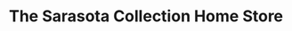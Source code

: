 ---
title: "The Sarasota Collection Home Store"
url: /sarasota/the-sarasota-collection-home-store/
shop: furniture
---